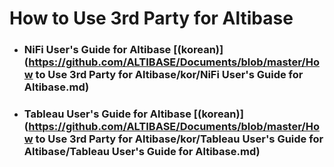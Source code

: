 # How to Use 3rd Party for Altibase



- ### NiFi User's Guide for Altibase [(korean)](https://github.com/ALTIBASE/Documents/blob/master/How to Use 3rd Party for Altibase/kor/NiFi User's Guide for Altibase.md)

- ### Tableau User's Guide for Altibase [(korean)](https://github.com/ALTIBASE/Documents/blob/master/How to Use 3rd Party for Altibase/kor/Tableau User's Guide for Altibase/Tableau User's Guide for Altibase.md)

